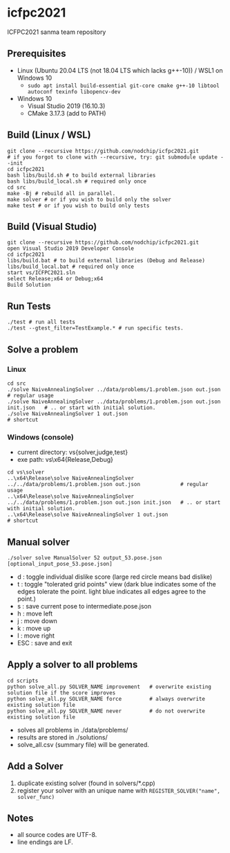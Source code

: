 # icfpc2021
ICFPC2021 sanma team repository

## Prerequisites

* Linux (Ubuntu 20.04 LTS (not 18.04 LTS which lacks g++-10)) / WSL1 on Windows 10
  * `sudo apt install build-essential git-core cmake g++-10 libtool autoconf texinfo libopencv-dev`
* Windows 10
  * Visual Studio 2019 (16.10.3)
  * CMake 3.17.3 (add to PATH)

## Build (Linux / WSL)

```
git clone --recursive https://github.com/nodchip/icfpc2021.git
# if you forgot to clone with --recursive, try: git submodule update --init
cd icfpc2021
bash libs/build.sh # to build external libraries
bash libs/build_local.sh # required only once
cd src
make -Bj # rebuild all in parallel.
make solver # or if you wish to build only the solver
make test # or if you wish to build only tests
```

## Build (Visual Studio)

```
git clone --recursive https://github.com/nodchip/icfpc2021.git
open Visual Studio 2019 Developer Console
cd icfpc2021
libs/build.bat # to build external libraries (Debug and Release)
libs/build_local.bat # required only once
start vs/ICFPC2021.sln
select Release;x64 or Debug;x64
Build Solution
```

## Run Tests

```
./test # run all tests
./test --gtest_filter=TestExample.* # run specific tests.
```

## Solve a problem

### Linux

```
cd src
./solve NaiveAnnealingSolver ../data/problems/1.problem.json out.json             # regular usage
./solve NaiveAnnealingSolver ../data/problems/1.problem.json out.json init.json   # .. or start with initial solution.
./solve NaiveAnnealingSolver 1 out.json                                           # shortcut
```

### Windows (console)

* current directory: vs\{solver,judge,test}
* exe path: vs\x64\{Release,Debug}

```
cd vs\solver
..\x64\Release\solve NaiveAnnealingSolver ../../data/problems/1.problem.json out.json             # regular usage
..\x64\Release\solve NaiveAnnealingSolver ../../data/problems/1.problem.json out.json init.json   # .. or start with initial solution.
..\x64\Release\solve NaiveAnnealingSolver 1 out.json                                           # shortcut
```

## Manual solver

```
./solver solve ManualSolver 52 output_53.pose.json [optional_input_pose_53.pose.json]
```

* d : toggle individual dislike score (large red circle means bad dislike)
* t : toggle "tolerated grid points" view (dark blue indicates some of the edges tolerate the point. light blue indicates all edges agree to the point.)
* s : save current pose to intermediate.pose.json
* h : move left
* j : move down
* k : move up
* l : move right
* ESC : save and exit

## Apply a solver to all problems

```
cd scripts
python solve_all.py SOLVER_NAME improvement   # overwrite existing solution file if the score improves
python solve_all.py SOLVER_NAME force         # always overwrite existing solution file
python solve_all.py SOLVER_NAME never         # do not overwrite existing solution file
```

* solves all problems in ./data/problems/
* results are stored in ./solutions/
* solve_all.csv (summary file) will be generated.

## Add a Solver

1. duplicate existing solver (found in solvers/*.cpp)
2. register your solver with an unique name with `REGISTER_SOLVER("name", solver_func)`

## Notes

* all source codes are UTF-8.
* line endings are LF.
